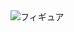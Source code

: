 <!DOCTYPE html>
<hetml>
 <body>
  <img src="IMG_20160219_134410.jpg"alt="フィギュア"/>
 </body>
</hetml>
